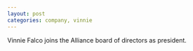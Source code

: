 ```yaml
---
layout: post
categories: company, vinnie
---
```

Vinnie Falco joins the Alliance board of directors as president.

